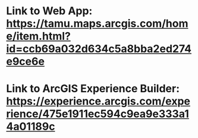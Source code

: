 

# Link to Web App: https://tamu.maps.arcgis.com/home/item.html?id=ccb69a032d634c5a8bba2ed274e9ce6e
# Link to ArcGIS Experience Builder: https://experience.arcgis.com/experience/475e1911ec594c9ea9e333a14a01189c
